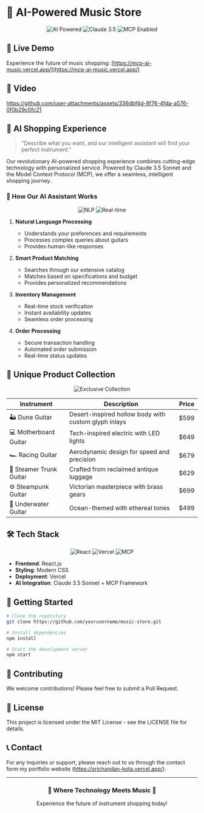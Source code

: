 # 🎸 AI-Powered Music Store

<div align="center">
  <img src="https://img.shields.io/badge/AI-Powered-FF6B6B?style=for-the-badge&logo=openai&logoColor=white" alt="AI Powered"/>
  <img src="https://img.shields.io/badge/Claude-3.5-FF6B6B?style=for-the-badge" alt="Claude 3.5"/>
  <img src="https://img.shields.io/badge/MCP-Enabled-FF6B6B?style=for-the-badge" alt="MCP Enabled"/>
</div>

## 🌟 Live Demo

Experience the future of music shopping: [https://mcp-ai-music.vercel.app/](https://mcp-ai-music.vercel.app/)

## 🌟 Video

https://github.com/user-attachments/assets/336dbf4d-8f76-4fda-a576-0f0b29c0fc21

## 🤖 AI Shopping Experience

> "Describe what you want, and our intelligent assistant will find your perfect instrument."

Our revolutionary AI-powered shopping experience combines cutting-edge technology with personalized service. Powered by Claude 3.5 Sonnet and the Model Context Protocol (MCP), we offer a seamless, intelligent shopping journey.

### 🧠 How Our AI Assistant Works

<div align="center">
  <img src="https://img.shields.io/badge/Natural%20Language-Processing-FF6B6B?style=for-the-badge" alt="NLP"/>
  <img src="https://img.shields.io/badge/Real-time-Updates-FF6B6B?style=for-the-badge" alt="Real-time"/>
</div>

1. **Natural Language Processing**
   - Understands your preferences and requirements
   - Processes complex queries about guitars
   - Provides human-like responses

2. **Smart Product Matching**
   - Searches through our extensive catalog
   - Matches based on specifications and budget
   - Provides personalized recommendations

3. **Inventory Management**
   - Real-time stock verification
   - Instant availability updates
   - Seamless order processing

4. **Order Processing**
   - Secure transaction handling
   - Automated order submission
   - Real-time status updates

## 🎨 Unique Product Collection

<div align="center">
  <img src="https://img.shields.io/badge/Exclusive-Collection-FF6B6B?style=for-the-badge" alt="Exclusive Collection"/>
</div>

| Instrument | Description | Price |
|------------|-------------|-------|
| 🏜️ Dune Guitar | Desert-inspired hollow body with custom glyph inlays | $599 |
| 💻 Motherboard Guitar | Tech-inspired electric with LED lights | $649 |
| 🏎️ Racing Guitar | Aerodynamic design for speed and precision | $679 |
| 🧳 Steamer Trunk Guitar | Crafted from reclaimed antique luggage | $629 |
| ⚙️ Steampunk Guitar | Victorian masterpiece with brass gears | $699 |
| 🌊 Underwater Guitar | Ocean-themed with ethereal tones | $499 |

## 🛠️ Tech Stack

<div align="center">
  <img src="https://img.shields.io/badge/React-20232A?style=for-the-badge&logo=react&logoColor=61DAFB" alt="React"/>
  <img src="https://img.shields.io/badge/Vercel-000000?style=for-the-badge&logo=vercel&logoColor=white" alt="Vercel"/>
  <img src="https://img.shields.io/badge/MCP-Framework-FF6B6B?style=for-the-badge" alt="MCP"/>
</div>

- **Frontend**: React.js
- **Styling**: Modern CSS
- **Deployment**: Vercel
- **AI Integration**: Claude 3.5 Sonnet + MCP Framework

## 🚀 Getting Started

```bash
# Clone the repository
git clone https://github.com/yourusername/music-store.git

# Install dependencies
npm install

# Start the development server
npm start
```

## 🤝 Contributing

We welcome contributions! Please feel free to submit a Pull Request.

## 📄 License

This project is licensed under the MIT License - see the LICENSE file for details.

## 📞 Contact

For any inquiries or support, please reach out to us through the contact form my portfolio website (https://srichandan-kota.vercel.app/).

---

<div align="center">
  <h3>🎵 Where Technology Meets Music 🎵</h3>
  <p>Experience the future of instrument shopping today!</p>
</div> 

